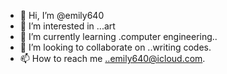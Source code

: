 - 👋 Hi, I’m @emily640
- 👀 I’m interested in ...art
- 🌱 I’m currently learning .computer engineering..
- 💞️ I’m looking to collaborate on ..writing codes.
- 📫 How to reach me ..emily640@icloud.com.

<!---
emily640/emily640 is a ✨ special ✨ repository because its `README.md` (this file) appears on your GitHub profile.
You can click the Preview link to take a look at your changes.
--->
